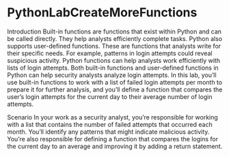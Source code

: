 # PythonLabCreateMoreFunctions

Introduction
Built-in functions are functions that exist within Python and can be called directly. They help
analysts efficiently complete tasks. Python also supports user-defined functions. These are functions
that analysts write for their specific needs.
For example, patterns in login attempts could reveal suspicious activity. Python functions can
help analysts work efficiently with lists of login attempts. Both built-in functions and user-defined
functions in Python can help security analysts analyze login attempts.
In this lab, you’ll use built-in functions to work with a list of failed login attempts per month to
prepare it for further analysis, and you’ll define a function that compares the user’s login attempts
for the current day to their average number of login attempts.

Scenario
In your work as a security analyst, you’re responsible for working with a list that contains the
number of failed attempts that occurred each month. You’ll identify any patterns that might
indicate malicious activity. You’re also responsible for defining a function that compares the logins
for the current day to an average and improving it by adding a return statement.


